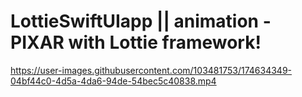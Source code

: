 # LottieSwiftUIapp || animation - PIXAR with Lottie framework!

https://user-images.githubusercontent.com/103481753/174634349-04bf44c0-4d5a-4da6-94de-54bec5c40838.mp4

